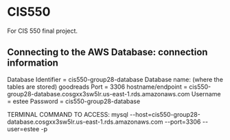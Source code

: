 # CIS550
For CIS 550 final project.

## Connecting to the AWS Database: connection information

Database Identifier = cis550-group28-database
Database name: (where the tables are stored) goodreads
Port = 3306
hostname/endpoint = cis550-group28-database.cosgxx3sw5lr.us-east-1.rds.amazonaws.com
Username = estee
Password = cis550-group28-database


TERMINAL COMMAND TO ACCESS:
mysql --host=cis550-group28-database.cosgxx3sw5lr.us-east-1.rds.amazonaws.com --port=3306 --user=estee -p

